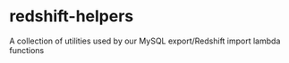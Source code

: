 # redshift-helpers
A collection of utilities used by our MySQL export/Redshift import lambda functions
